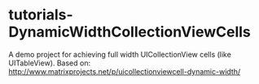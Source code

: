# tutorials-DynamicWidthCollectionViewCells
A demo project for achieving full width UICollectionView cells (like UITableView). Based on: http://www.matrixprojects.net/p/uicollectionviewcell-dynamic-width/
